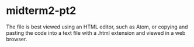 # midterm2-pt2

The file is best viewed using an HTML editor, such as Atom, or copying and pasting the code into a text file with a .html extension and viewed in a web browser.
